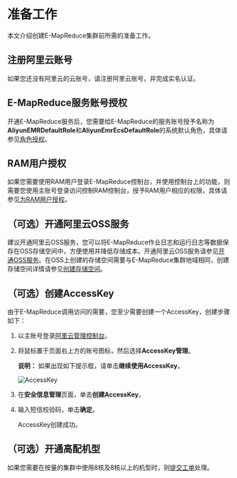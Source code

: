# 准备工作

本文介绍创建E-MapReduce集群前所需的准备工作。

## 注册阿里云账号

如果您还没有阿里云的云账号，请注册阿里云账号，并完成实名认证。

## E-MapReduce服务账号授权

开通E-MapReduce服务后，您需要给E-MapReduce的服务账号授予名称为**AliyunEMRDefaultRole**和**AliyunEmrEcsDefaultRole**的系统默认角色，具体请参见[角色授权](/cn.zh-CN/集群管理/集群规划/角色授权.md)。

## RAM用户授权

如果您需要使用RAM用户登录E-MapReduce控制台，并使用控制台上的功能，则需要您使用主账号登录访问控制RAM控制台，授予RAM用户相应的权限，具体请参见[为RAM用户授权](/cn.zh-CN/集群管理/集群规划/为RAM用户授权.md)。

## （可选）开通阿里云OSS服务

建议开通阿里云OSS服务，您可以将E-MapReduce作业日志和运行日志等数据保存在OSS存储空间中，方便使用并降低存储成本。开通阿里云OSS服务请参见[开通OSS服务](/cn.zh-CN/快速入门/开通OSS服务.md)。在OSS上创建的存储空间需要与E-MapReduce集群地域相同，创建存储空间详情请参见[创建存储空间](/cn.zh-CN/快速入门/创建存储空间.md)。

## （可选）创建AccessKey

由于E-MapReduce调用访问的需要，您至少需要创建一个AccessKey，创建步骤如下：

1.  以主账号登录[阿里云管理控制台](https://home.console.aliyun.com/new?spm=a2c4g.11186623.2.13.b22b5f81PaDcNA#/)。
2.  将鼠标置于页面右上方的账号图标，然后选择**AccessKey管理**。

    **说明：** 如果出现如下提示框，请单击**继续使用AccessKey**。

    ![AccessKey](https://static-aliyun-doc.oss-cn-hangzhou.aliyuncs.com/assets/img/zh-CN/1076341061/p10452.png)

3.  在**安全信息管理**页面，单击**创建AccessKey**。
4.  输入短信校验码，单击**确定**。

    AccessKey创建成功。


## （可选）开通高配机型

如果您需要在按量的集群中使用8核及8核以上的机型时，则[提交工单](https://selfservice.console.aliyun.com/ticket/createIndex?spm=5176.2020520129.103.2.9Z8xg7)处理。

